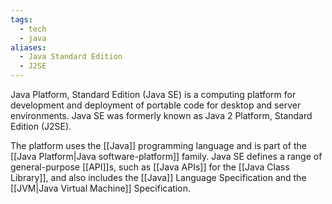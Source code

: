 ```yaml
---
tags:
  - tech
  - java
aliases:
  - Java Standard Edition
  - J2SE
---
```

Java Platform, Standard Edition (Java SE) is a computing platform for development and deployment of portable code for desktop and server environments.
Java SE was formerly known as Java 2 Platform, Standard Edition (J2SE).

The platform uses the [[Java]] programming language and is part of the [[Java Platform|Java software-platform]] family.
Java SE defines a range of general-purpose [[API]]s, such as [[Java APIs]] for the [[Java Class Library]], and also includes the [[Java]] Language Specification and the [[JVM|Java Virtual Machine]] Specification.